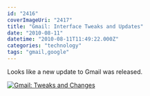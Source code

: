 ```yaml
---
id: "2416"
coverImageUri: "2417"
title: "Gmail: Interface Tweaks and Updates"
date: "2010-08-11"
datetime: "2010-08-11T11:49:22.000Z"
categories: "technology"
tags: "gmail,google"
---
```


Looks like a new update to Gmail was released.

[![](http://assets.brandonmartinez.com/brandonmartinez/2010/08/gmail.png "Gmail: Tweaks and Changes")](http://assets.brandonmartinez.com/brandonmartinez/2010/08/gmail.png)

